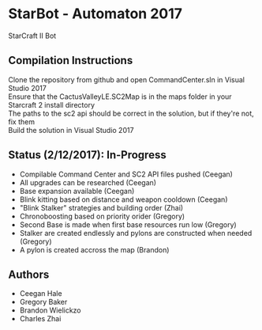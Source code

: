 # StarBot - Automaton 2017
StarCraft II Bot
## Compilation Instructions
Clone the repository from github and open CommandCenter.sln in Visual Studio 2017  
Ensure that the CactusValleyLE.SC2Map is in the maps folder in your Starcraft 2 install directory  
The paths to the sc2 api should be correct in the solution, but if they're not, fix them  
Build the solution in Visual Studio 2017  

## Status (2/12/2017): In-Progress
- Compilable Command Center and SC2 API files pushed (Ceegan)
- All upgrades can be researched (Ceegan)
- Base expansion available (Ceegan)
- Blink kitting based on distance and weapon cooldown (Ceegan)
- "Blink Stalker" strategies and building order (Zhai)
- Chronoboosting based on priority orider (Gregory)
- Second Base is made when first base resources run low (Gregory)
- Stalker are created endlessly and pylons are constructed when needed (Gregory)
- A pylon is created accross the map (Brandon)

## Authors
- Ceegan Hale
- Gregory Baker
- Brandon Wielickzo
- Charles Zhai
